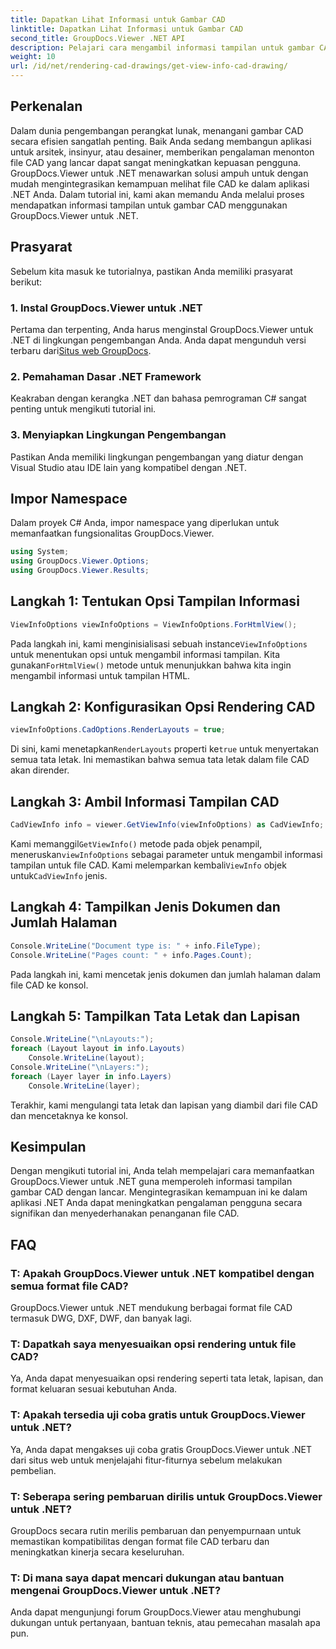 ```yaml
---
title: Dapatkan Lihat Informasi untuk Gambar CAD
linktitle: Dapatkan Lihat Informasi untuk Gambar CAD
second_title: GroupDocs.Viewer .NET API
description: Pelajari cara mengambil informasi tampilan untuk gambar CAD menggunakan GroupDocs.Viewer untuk .NET. Tingkatkan aplikasi .NET Anda dengan penanganan file CAD yang lancar.
weight: 10
url: /id/net/rendering-cad-drawings/get-view-info-cad-drawing/
---
```

## Perkenalan
Dalam dunia pengembangan perangkat lunak, menangani gambar CAD secara efisien sangatlah penting. Baik Anda sedang membangun aplikasi untuk arsitek, insinyur, atau desainer, memberikan pengalaman menonton file CAD yang lancar dapat sangat meningkatkan kepuasan pengguna. GroupDocs.Viewer untuk .NET menawarkan solusi ampuh untuk dengan mudah mengintegrasikan kemampuan melihat file CAD ke dalam aplikasi .NET Anda. Dalam tutorial ini, kami akan memandu Anda melalui proses mendapatkan informasi tampilan untuk gambar CAD menggunakan GroupDocs.Viewer untuk .NET.
## Prasyarat
Sebelum kita masuk ke tutorialnya, pastikan Anda memiliki prasyarat berikut:
### 1. Instal GroupDocs.Viewer untuk .NET
 Pertama dan terpenting, Anda harus menginstal GroupDocs.Viewer untuk .NET di lingkungan pengembangan Anda. Anda dapat mengunduh versi terbaru dari[Situs web GroupDocs](https://releases.groupdocs.com/viewer/net/).
### 2. Pemahaman Dasar .NET Framework
Keakraban dengan kerangka .NET dan bahasa pemrograman C# sangat penting untuk mengikuti tutorial ini.
### 3. Menyiapkan Lingkungan Pengembangan
Pastikan Anda memiliki lingkungan pengembangan yang diatur dengan Visual Studio atau IDE lain yang kompatibel dengan .NET.

## Impor Namespace
Dalam proyek C# Anda, impor namespace yang diperlukan untuk memanfaatkan fungsionalitas GroupDocs.Viewer.

```csharp
using System;
using GroupDocs.Viewer.Options;
using GroupDocs.Viewer.Results;
```

## Langkah 1: Tentukan Opsi Tampilan Informasi
```csharp
ViewInfoOptions viewInfoOptions = ViewInfoOptions.ForHtmlView();
```
 Pada langkah ini, kami menginisialisasi sebuah instance`ViewInfoOptions` untuk menentukan opsi untuk mengambil informasi tampilan. Kita gunakan`ForHtmlView()` metode untuk menunjukkan bahwa kita ingin mengambil informasi untuk tampilan HTML.
## Langkah 2: Konfigurasikan Opsi Rendering CAD
```csharp
viewInfoOptions.CadOptions.RenderLayouts = true;
```
 Di sini, kami menetapkan`RenderLayouts` properti ke`true` untuk menyertakan semua tata letak. Ini memastikan bahwa semua tata letak dalam file CAD akan dirender.
## Langkah 3: Ambil Informasi Tampilan CAD
```csharp
CadViewInfo info = viewer.GetViewInfo(viewInfoOptions) as CadViewInfo;
```
 Kami memanggil`GetViewInfo()` metode pada objek penampil, meneruskan`viewInfoOptions` sebagai parameter untuk mengambil informasi tampilan untuk file CAD. Kami melemparkan kembali`ViewInfo` objek untuk`CadViewInfo` jenis.
## Langkah 4: Tampilkan Jenis Dokumen dan Jumlah Halaman
```csharp
Console.WriteLine("Document type is: " + info.FileType);
Console.WriteLine("Pages count: " + info.Pages.Count);
```
Pada langkah ini, kami mencetak jenis dokumen dan jumlah halaman dalam file CAD ke konsol.
## Langkah 5: Tampilkan Tata Letak dan Lapisan
```csharp
Console.WriteLine("\nLayouts:");
foreach (Layout layout in info.Layouts)
    Console.WriteLine(layout);
Console.WriteLine("\nLayers:");
foreach (Layer layer in info.Layers)
    Console.WriteLine(layer);
```
Terakhir, kami mengulangi tata letak dan lapisan yang diambil dari file CAD dan mencetaknya ke konsol.

## Kesimpulan
Dengan mengikuti tutorial ini, Anda telah mempelajari cara memanfaatkan GroupDocs.Viewer untuk .NET guna memperoleh informasi tampilan gambar CAD dengan lancar. Mengintegrasikan kemampuan ini ke dalam aplikasi .NET Anda dapat meningkatkan pengalaman pengguna secara signifikan dan menyederhanakan penanganan file CAD.
## FAQ
### T: Apakah GroupDocs.Viewer untuk .NET kompatibel dengan semua format file CAD?
GroupDocs.Viewer untuk .NET mendukung berbagai format file CAD termasuk DWG, DXF, DWF, dan banyak lagi.
### T: Dapatkah saya menyesuaikan opsi rendering untuk file CAD?
Ya, Anda dapat menyesuaikan opsi rendering seperti tata letak, lapisan, dan format keluaran sesuai kebutuhan Anda.
### T: Apakah tersedia uji coba gratis untuk GroupDocs.Viewer untuk .NET?
Ya, Anda dapat mengakses uji coba gratis GroupDocs.Viewer untuk .NET dari situs web untuk menjelajahi fitur-fiturnya sebelum melakukan pembelian.
### T: Seberapa sering pembaruan dirilis untuk GroupDocs.Viewer untuk .NET?
GroupDocs secara rutin merilis pembaruan dan penyempurnaan untuk memastikan kompatibilitas dengan format file CAD terbaru dan meningkatkan kinerja secara keseluruhan.
### T: Di mana saya dapat mencari dukungan atau bantuan mengenai GroupDocs.Viewer untuk .NET?
Anda dapat mengunjungi forum GroupDocs.Viewer atau menghubungi dukungan untuk pertanyaan, bantuan teknis, atau pemecahan masalah apa pun.